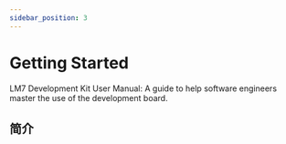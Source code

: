 ```yaml
---
sidebar_position: 3
---
```


# Getting Started

LM7 Development Kit User Manual: A guide to help software engineers master the use of the development board.

## 简介